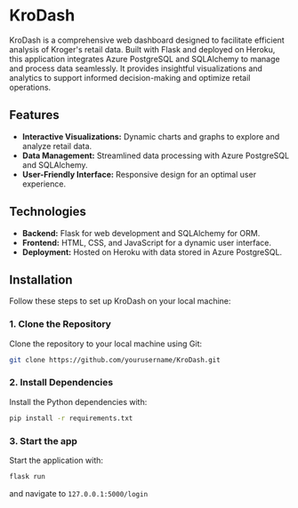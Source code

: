 # KroDash

KroDash is a comprehensive web dashboard designed to facilitate efficient analysis of Kroger's retail data. Built with Flask and deployed on Heroku, this application integrates Azure PostgreSQL and SQLAlchemy to manage and process data seamlessly. It provides insightful visualizations and analytics to support informed decision-making and optimize retail operations.

## Features

- **Interactive Visualizations:** Dynamic charts and graphs to explore and analyze retail data.
- **Data Management:** Streamlined data processing with Azure PostgreSQL and SQLAlchemy.
- **User-Friendly Interface:** Responsive design for an optimal user experience.

## Technologies

- **Backend:** Flask for web development and SQLAlchemy for ORM.
- **Frontend:** HTML, CSS, and JavaScript for a dynamic user interface.
- **Deployment:** Hosted on Heroku with data stored in Azure PostgreSQL.

## Installation

Follow these steps to set up KroDash on your local machine:

### 1. Clone the Repository

Clone the repository to your local machine using Git:

```bash
git clone https://github.com/yourusername/KroDash.git
```

### 2. Install Dependencies

Install the Python dependencies with:

```bash
pip install -r requirements.txt
```

### 3. Start the app

Start the application with:

```bash
flask run
```

and navigate to `127.0.0.1:5000/login`
